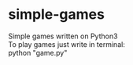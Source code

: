 # simple-games
Simple games written on Python3  
To play games just write in terminal:  
    python "game.py"
